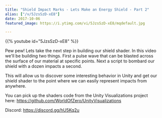 ```yaml
---
title: "Shield Impact Marks - Lets Make an Energy Shield - Part 2"
alias: ["/v/5JzsSzD-xE8"]
date: 2017-10-06
featured_image: https://i.ytimg.com/vi/5JzsSzD-xE8/mqdefault.jpg

---
```


{{% youtube id="5JzsSzD-xE8" %}}

Pew pew! Lets take the next step in building our shield shader. In this video we'll be building two things. First a pulse wave that can be blasted across the surface of our material at specific points. Next a script to bombard our shield with a dozen impacts a second.

This will allow us to discover some interesting behavior in Unity and get our shield shader to the point where we can easily represent impacts from anywhere.

You can pick up the shaders code from the Unity Visualizations project here: https://github.com/WorldOfZero/UnityVisualizations

Discord: https://discord.gg/hU5Kq2u